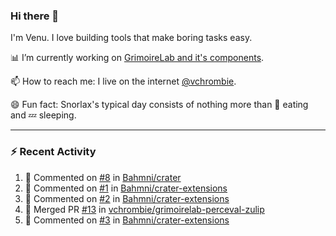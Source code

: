 ### Hi there 👋

I'm Venu. I love building tools that make boring tasks easy.

📊 I’m currently working on [GrimoireLab and it's components](https://chaoss.github.io/grimoirelab).

📫 How to reach me: I live on the internet [@vchrombie](https://www.google.co.in/search?q=vchrombie).

😄 Fun fact: Snorlax's typical day consists of nothing more than :doughnut: eating and :zzz: sleeping.

---

### :zap: Recent Activity

<!--RECENT_ACTIVITY:start-->
1. 💬 Commented on [#8](https://github.com/Bahmni/crater/pull/8#issuecomment-1203993050) in [Bahmni/crater](https://github.com/Bahmni/crater)
2. 💬 Commented on [#1](https://github.com/Bahmni/crater-extensions/pull/1#issuecomment-1203990658) in [Bahmni/crater-extensions](https://github.com/Bahmni/crater-extensions)
3. 💬 Commented on [#2](https://github.com/Bahmni/crater-extensions/pull/2#issuecomment-1203989480) in [Bahmni/crater-extensions](https://github.com/Bahmni/crater-extensions)
4. 🎉 Merged PR [#13](https://github.com/vchrombie/grimoirelab-perceval-zulip/pull/13) in [vchrombie/grimoirelab-perceval-zulip](https://github.com/vchrombie/grimoirelab-perceval-zulip)
5. 💬 Commented on [#3](https://github.com/Bahmni/crater-extensions/pull/3#discussion_r935208835) in [Bahmni/crater-extensions](https://github.com/Bahmni/crater-extensions)
<!--RECENT_ACTIVITY:end-->

<!--
**vchrombie/vchrombie** is a ✨ _special_ ✨ repository because its `README.md` (this file) appears on your GitHub profile.

Here are some ideas to get you started:

- 🔭 I’m currently working on ...
- 🌱 I’m currently learning ...
- 👯 I’m looking to collaborate on ...
- 🤔 I’m looking for help with ...
- 💬 Ask me about ...
- 📫 How to reach me: ...
- 😄 Pronouns: ...
- ⚡ Fun fact: ...
-->
